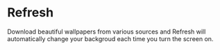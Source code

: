 Refresh
=======

Download beautiful wallpapers from various sources and Refresh will automatically change your backgroud each time you turn the screen on. 

